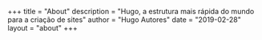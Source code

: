 +++
title = "About"
description = "Hugo, a estrutura mais rápida do mundo para a criação de sites"
author = "Hugo Autores"
date = "2019-02-28"
layout = "about"
+++
